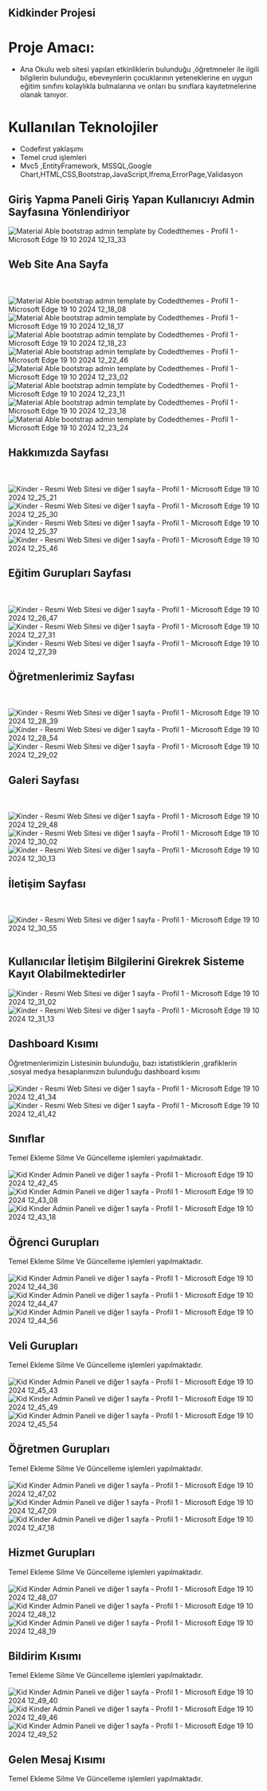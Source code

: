 ## Kidkinder Projesi
# Proje Amacı:
* Ana Okulu web sitesi yapılan etkinliklerin bulunduğu ,öğretmneler ile ilgili bilgilerin bulunduğu, ebeveynlerin çocuklarının yeteneklerine en uygun eğitim sınıfını kolaylıkla bulmalarına ve onları bu sınıflara kayıtetmelerine olanak tanıyor.
  
 # Kullanılan Teknolojiler 
 * Codefirst yaklaşımı
 * Temel crud işlemleri
 * Mvc5 ,EntityFramework, MSSQL,Google Chart,HTML,CSS,Bootstrap,JavaScript,Ifrema,ErrorPage,Validasyon


 ## Giriş Yapma Paneli Giriş Yapan Kullanıcıyı Admin Sayfasına Yönlendiriyor
![Material Able bootstrap admin template by Codedthemes - Profil 1 - Microsoft​ Edge 19 10 2024 12_13_33](https://github.com/user-attachments/assets/979a8c70-1b8d-4176-9e86-22091e4595ce)



## Web Site Ana Sayfa
<br/> <br/>
![Material Able bootstrap admin template by Codedthemes - Profil 1 - Microsoft​ Edge 19 10 2024 12_18_08](https://github.com/user-attachments/assets/15747180-bf1b-4faa-afbf-58d9b554680e)
![Material Able bootstrap admin template by Codedthemes - Profil 1 - Microsoft​ Edge 19 10 2024 12_18_17](https://github.com/user-attachments/assets/8ada9038-2066-4d5a-ab7c-8614a5946919)
![Material Able bootstrap admin template by Codedthemes - Profil 1 - Microsoft​ Edge 19 10 2024 12_18_23](https://github.com/user-attachments/assets/a2f00818-aa13-40b2-92ea-684e69c99cc7)
![Material Able bootstrap admin template by Codedthemes - Profil 1 - Microsoft​ Edge 19 10 2024 12_22_46](https://github.com/user-attachments/assets/e9ab13f9-856a-4f7c-b56f-377a967bcd97)
![Material Able bootstrap admin template by Codedthemes - Profil 1 - Microsoft​ Edge 19 10 2024 12_23_02](https://github.com/user-attachments/assets/7855c682-4340-4aca-9f13-2f6e5ce0268d)
![Material Able bootstrap admin template by Codedthemes - Profil 1 - Microsoft​ Edge 19 10 2024 12_23_11](https://github.com/user-attachments/assets/46399c5a-ba86-4989-9d39-5cbae61e72c5)
![Material Able bootstrap admin template by Codedthemes - Profil 1 - Microsoft​ Edge 19 10 2024 12_23_18](https://github.com/user-attachments/assets/2bf14109-6d70-4e3e-a7f9-cdf11829cb35)
![Material Able bootstrap admin template by Codedthemes - Profil 1 - Microsoft​ Edge 19 10 2024 12_23_24](https://github.com/user-attachments/assets/42099221-5fe6-443e-8fe9-9c178121b426)


## Hakkımızda Sayfası
<br/> <br/>
![Kinder - Resmi Web Sitesi ve diğer 1 sayfa - Profil 1 - Microsoft​ Edge 19 10 2024 12_25_21](https://github.com/user-attachments/assets/334db7ba-e3c6-4a95-8683-cbb32a379b40)
![Kinder - Resmi Web Sitesi ve diğer 1 sayfa - Profil 1 - Microsoft​ Edge 19 10 2024 12_25_30](https://github.com/user-attachments/assets/aadf78c0-a366-45f4-be4d-d82a4646bae0)
![Kinder - Resmi Web Sitesi ve diğer 1 sayfa - Profil 1 - Microsoft​ Edge 19 10 2024 12_25_37](https://github.com/user-attachments/assets/15040625-b70a-4727-8ec1-9188d67a85fc)
![Kinder - Resmi Web Sitesi ve diğer 1 sayfa - Profil 1 - Microsoft​ Edge 19 10 2024 12_25_46](https://github.com/user-attachments/assets/b07fe949-7596-4674-af1a-eb622e920c83)





## Eğitim Gurupları Sayfası
<br/> <br/>
![Kinder - Resmi Web Sitesi ve diğer 1 sayfa - Profil 1 - Microsoft​ Edge 19 10 2024 12_26_47](https://github.com/user-attachments/assets/884680a8-1726-4436-8bef-d7138de2a82d)
![Kinder - Resmi Web Sitesi ve diğer 1 sayfa - Profil 1 - Microsoft​ Edge 19 10 2024 12_27_31](https://github.com/user-attachments/assets/763781c7-867a-40f6-bad4-38c59803b169)
![Kinder - Resmi Web Sitesi ve diğer 1 sayfa - Profil 1 - Microsoft​ Edge 19 10 2024 12_27_39](https://github.com/user-attachments/assets/28a4faaf-bf71-43c5-b9cf-84b0e19992e2)



## Öğretmenlerimiz Sayfası
<br/> <br/>
![Kinder - Resmi Web Sitesi ve diğer 1 sayfa - Profil 1 - Microsoft​ Edge 19 10 2024 12_28_39](https://github.com/user-attachments/assets/00aa9b49-936d-4fbc-9cdc-f11e0cda4c46)
![Kinder - Resmi Web Sitesi ve diğer 1 sayfa - Profil 1 - Microsoft​ Edge 19 10 2024 12_28_54](https://github.com/user-attachments/assets/3bd06047-5b6e-4a7f-a73c-5c124d015002)
![Kinder - Resmi Web Sitesi ve diğer 1 sayfa - Profil 1 - Microsoft​ Edge 19 10 2024 12_29_02](https://github.com/user-attachments/assets/c6fe104d-7b81-450d-b338-947a2737fa17)



## Galeri Sayfası
<br/> <br/>
![Kinder - Resmi Web Sitesi ve diğer 1 sayfa - Profil 1 - Microsoft​ Edge 19 10 2024 12_29_48](https://github.com/user-attachments/assets/cabf4398-c964-4c1d-97a7-26cdf5012979)
![Kinder - Resmi Web Sitesi ve diğer 1 sayfa - Profil 1 - Microsoft​ Edge 19 10 2024 12_30_02](https://github.com/user-attachments/assets/f672f1c8-fbbf-4bf5-a9a1-f917e80bbcb0)
![Kinder - Resmi Web Sitesi ve diğer 1 sayfa - Profil 1 - Microsoft​ Edge 19 10 2024 12_30_13](https://github.com/user-attachments/assets/cba04922-41f2-4ac2-9048-ea72ab2c583c)



## İletişim Sayfası
<br/> <br/>
![Kinder - Resmi Web Sitesi ve diğer 1 sayfa - Profil 1 - Microsoft​ Edge 19 10 2024 12_30_55](https://github.com/user-attachments/assets/642430da-5238-4999-8e57-06bf2fc294c0)
<br/> <br/>
## Kullanıcılar İletişim Bilgilerini Girekrek Sisteme Kayıt Olabilmektedirler
![Kinder - Resmi Web Sitesi ve diğer 1 sayfa - Profil 1 - Microsoft​ Edge 19 10 2024 12_31_02](https://github.com/user-attachments/assets/8a4cc1e2-0c1c-4d75-ae61-e4377e235c13)
![Kinder - Resmi Web Sitesi ve diğer 1 sayfa - Profil 1 - Microsoft​ Edge 19 10 2024 12_31_13](https://github.com/user-attachments/assets/48c9d935-bd7a-4e02-96bf-d7bc09208154)




## Dashboard Kısımı
Öğretmenlerimizin Listesinin  bulunduğu, bazı istatistiklerin ,grafiklerin ,sosyal medya hesaplarımızın bulunduğu dashboard kısımı
<br/> <br/>
![Kinder - Resmi Web Sitesi ve diğer 1 sayfa - Profil 1 - Microsoft​ Edge 19 10 2024 12_41_34](https://github.com/user-attachments/assets/9c8987bd-720e-41c1-bb64-0e53c19bd6a1)
![Kinder - Resmi Web Sitesi ve diğer 1 sayfa - Profil 1 - Microsoft​ Edge 19 10 2024 12_41_42](https://github.com/user-attachments/assets/4bdcc48f-0144-4cfa-84c7-87c3fad221bf)



## Sınıflar  
Temel Ekleme Silme Ve Güncelleme işlemleri yapılmaktadır.
<br/> <br/>
![Kid Kinder Admin Paneli ve diğer 1 sayfa - Profil 1 - Microsoft​ Edge 19 10 2024 12_42_45](https://github.com/user-attachments/assets/c4e8b586-72a9-48a8-8445-5b5e7079e312)
![Kid Kinder Admin Paneli ve diğer 1 sayfa - Profil 1 - Microsoft​ Edge 19 10 2024 12_43_08](https://github.com/user-attachments/assets/c5a7ee10-7c85-4d59-b0b3-b30313acd304)
![Kid Kinder Admin Paneli ve diğer 1 sayfa - Profil 1 - Microsoft​ Edge 19 10 2024 12_43_18](https://github.com/user-attachments/assets/ee6a3d55-121a-45f0-973f-271d220f8b92)



## Öğrenci Gurupları
Temel Ekleme Silme Ve Güncelleme işlemleri yapılmaktadır.
<br/> <br/>
![Kid Kinder Admin Paneli ve diğer 1 sayfa - Profil 1 - Microsoft​ Edge 19 10 2024 12_44_36](https://github.com/user-attachments/assets/1470b58b-b476-464d-8668-a2272ecfc033)
![Kid Kinder Admin Paneli ve diğer 1 sayfa - Profil 1 - Microsoft​ Edge 19 10 2024 12_44_47](https://github.com/user-attachments/assets/615c4f10-69d9-4e9d-8c9c-5e596fe244ee)
![Kid Kinder Admin Paneli ve diğer 1 sayfa - Profil 1 - Microsoft​ Edge 19 10 2024 12_44_56](https://github.com/user-attachments/assets/b34334fd-aa2f-4f77-9bd2-f50b031066de)



## Veli Gurupları
Temel Ekleme Silme Ve Güncelleme işlemleri yapılmaktadır.
<br/> <br/>
![Kid Kinder Admin Paneli ve diğer 1 sayfa - Profil 1 - Microsoft​ Edge 19 10 2024 12_45_43](https://github.com/user-attachments/assets/635559df-3720-4a4d-b0bb-ed8c991a1863)
![Kid Kinder Admin Paneli ve diğer 1 sayfa - Profil 1 - Microsoft​ Edge 19 10 2024 12_45_49](https://github.com/user-attachments/assets/1cdee405-12b6-4938-a021-a7342b6f29ce)
![Kid Kinder Admin Paneli ve diğer 1 sayfa - Profil 1 - Microsoft​ Edge 19 10 2024 12_45_54](https://github.com/user-attachments/assets/f180811e-e2f1-4330-b689-55dea3c74567)


## Öğretmen  Gurupları
Temel Ekleme Silme Ve Güncelleme işlemleri yapılmaktadır.
<br/> <br/>
![Kid Kinder Admin Paneli ve diğer 1 sayfa - Profil 1 - Microsoft​ Edge 19 10 2024 12_47_02](https://github.com/user-attachments/assets/e861fed7-0544-4da0-997e-7f1a85f19ca8)
![Kid Kinder Admin Paneli ve diğer 1 sayfa - Profil 1 - Microsoft​ Edge 19 10 2024 12_47_09](https://github.com/user-attachments/assets/016f7fe3-d1d2-4637-a89d-3c5dd8e97126)
![Kid Kinder Admin Paneli ve diğer 1 sayfa - Profil 1 - Microsoft​ Edge 19 10 2024 12_47_18](https://github.com/user-attachments/assets/9739c09c-7106-4c69-bc59-c540aad1fdc5)


## Hizmet Gurupları
Temel Ekleme Silme Ve Güncelleme işlemleri yapılmaktadır.
<br/> <br/>
![Kid Kinder Admin Paneli ve diğer 1 sayfa - Profil 1 - Microsoft​ Edge 19 10 2024 12_48_07](https://github.com/user-attachments/assets/582ce119-1941-4a84-a9cd-a2c8ea79cbd3)
![Kid Kinder Admin Paneli ve diğer 1 sayfa - Profil 1 - Microsoft​ Edge 19 10 2024 12_48_12](https://github.com/user-attachments/assets/d1c47e32-c133-4284-8c6d-c235538a6ca9)
![Kid Kinder Admin Paneli ve diğer 1 sayfa - Profil 1 - Microsoft​ Edge 19 10 2024 12_48_19](https://github.com/user-attachments/assets/ab2ebac1-fd36-4929-86b7-c1f509b7d41a)



## Bildirim  Kısımı
Temel Ekleme Silme Ve Güncelleme işlemleri yapılmaktadır.
<br/> <br/>
![Kid Kinder Admin Paneli ve diğer 1 sayfa - Profil 1 - Microsoft​ Edge 19 10 2024 12_49_40](https://github.com/user-attachments/assets/d27959bc-584c-426e-b743-9b5f3a13843a)
![Kid Kinder Admin Paneli ve diğer 1 sayfa - Profil 1 - Microsoft​ Edge 19 10 2024 12_49_46](https://github.com/user-attachments/assets/f5ed8840-bc60-46ff-b08a-a72c9945b431)
![Kid Kinder Admin Paneli ve diğer 1 sayfa - Profil 1 - Microsoft​ Edge 19 10 2024 12_49_52](https://github.com/user-attachments/assets/48b5ccdc-b4e2-4438-9a61-5cecc02f844e)


## Gelen Mesaj Kısımı
Temel Ekleme Silme Ve Güncelleme işlemleri yapılmaktadır.
<br/> <br/>




   
